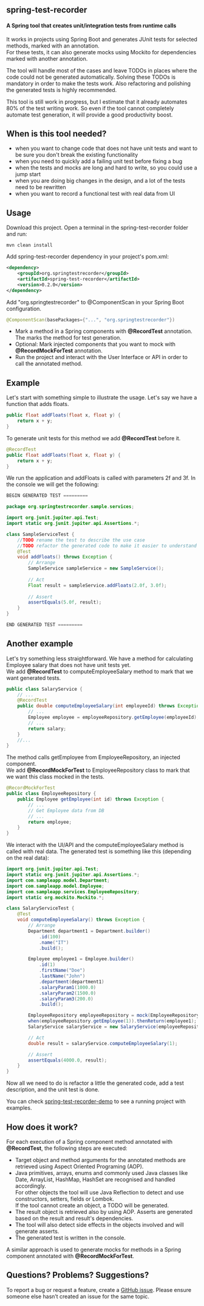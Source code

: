 ## spring-test-recorder 
#### A Spring tool that creates unit/integration tests from runtime calls

It works in projects using Spring Boot and generates JUnit tests for selected methods, marked with an annotation.  
For these tests, it can also generate mocks using Mockito for dependencies marked with another annotation.  


The tool will handle most of the cases and leave TODOs in places where the code could not be generated automatically. Solving these TODOs is mandatory in order to make the tests work. Also refactoring and polishing the generated tests is highly recommended.


This tool is still work in progress, but I estimate that it already automates 80% of the test writing work. 
So even if the tool cannot completely automate test generation, it will provide a good productivity boost.


## When is this tool needed?
- when you want to change code that does not have unit tests and want to be sure you don't break the existing functionality
- when you need to quickly add a failing unit test before fixing a bug
- when the tests and mocks are long and hard to write, so you could use a jump start
- when you are doing big changes in the design, and a lot of the tests need to be rewritten
- when you want to record a functional test with real data from UI 


## Usage
Download this project. Open a terminal in the spring-test-recorder folder and run: 

```
mvn clean install
```

Add spring-test-recorder dependency in your project's pom.xml:

```XML
<dependency>
    <groupId>org.springtestrecorder</groupId>
    <artifactId>spring-test-recorder</artifactId>
    <version>0.2.0</version>
</dependency>
```

Add "org.springtestrecorder" to @ComponentScan in your Spring Boot configuration. 

```Java
@ComponentScan(basePackages={"...", "org.springtestrecorder"})
```

- Mark a method in a Spring components with **@RecordTest** annotation. The marks the method for test generation.  
- Optional: Mark injected components that you want to mock with **@RecordMockForTest** annotation.  
- Run the project and interact with the User Interface or API in order to call the annotated method.  
  

## Example

Let's start with something simple to illustrate the usage. Let's say we have a function that adds floats.

```Java
public float addFloats(float x, float y) {
    return x + y;
}
```

To generate unit tests for this method we add **@RecordTest** before it.

```Java
@RecordTest
public float addFloats(float x, float y) {
    return x + y;
}
```

We run the application and addFloats is called with parameters 2f and 3f.
In the console we will get the following:

```Java
BEGIN GENERATED TEST =========

package org.springtestrecorder.sample.services;

import org.junit.jupiter.api.Test;
import static org.junit.jupiter.api.Assertions.*;

class SampleServiceTest {
    //TODO rename the test to describe the use case
    //TODO refactor the generated code to make it easier to understand
    @Test
    void addFloats() throws Exception {
        // Arrange
        SampleService sampleService = new SampleService();
    
        // Act
        Float result = sampleService.addFloats(2.0f, 3.0f);
    
        // Assert
        assertEquals(5.0f, result);
    }
}

END GENERATED TEST =========
```


## Another example
Let's try something less straightforward.
We have a method for calculating Employee salary that does not have unit tests yet.  
We add **@RecordTest** to computeEmployeeSalary method to mark that we want generated tests.

```Java
public class SalaryService {
    // ...
    @RecordTest
    public double computeEmployeeSalary(int employeeId) throws Exception {
        // ...
        Employee employee = employeeRepository.getEmployee(employeeId);
        // ...
        return salary;
    }
    //...
}
```
	
The method calls getEmployee from EmployeeRepository, an injected component.  
We add **@RecordMockForTest** to EmployeeRepository class to mark that we want this class mocked in the tests.

```Java
@RecordMockForTest
public class EmployeeRepository {
    public Employee getEmployee(int id) throws Exception {
        // ...
        // Get Employee data from DB
        // ...
        return employee;
    }
}
```

We interact with the UI/API and the computeEmployeeSalary method is called with real data.
The generated test is something like this (depending on the real data):

```Java
import org.junit.jupiter.api.Test;
import static org.junit.jupiter.api.Assertions.*;
import com.sampleapp.model.Department;
import com.sampleapp.model.Employee;
import com.sampleapp.services.EmployeeRepository;
import static org.mockito.Mockito.*;

class SalaryServiceTest {
    @Test
    void computeEmployeeSalary() throws Exception {
        // Arrange
        Department department1 = Department.builder()
            .id(100)
            .name("IT")
            .build();

        Employee employee1 = Employee.builder()
            .id(1)
            .firstName("Doe")
            .lastName("John")
            .department(department1)
            .salaryParam1(1000.0)
            .salaryParam2(1500.0)
            .salaryParam3(200.0)
            .build();

        EmployeeRepository employeeRepository = mock(EmployeeRepository.class);
        when(employeeRepository.getEmployee(1)).thenReturn(employee1);
        SalaryService salaryService = new SalaryService(employeeRepository);

        // Act
        double result = salaryService.computeEmployeeSalary(1);

        // Assert
        assertEquals(4000.0, result);
    }
}
```

Now all we need to do is refactor a little the generated code, add a test description, and the unit test is done.

You can check [spring-test-recorder-demo](https://github.com/testrecorder/spring-test-recorder-demo) to see a running project with examples.


## How does it work?
For each execution of a Spring component method annotated with **@RecordTest**, the following steps are executed:
- Target object and method arguments for the annotated methods are retrieved using Aspect Oriented Programing (AOP).  
- Java primitives, arrays, enums and commonly used Java classes like Date, ArrayList, HashMap, HashSet are recognised and handled accordingly.  
  For other objects the tool will use Java Reflection to detect and use constructors, setters, fields or Lombok.  
  If the tool cannot create an object, a TODO will be generated.
- The result object is retrieved also by using AOP. Asserts are generated based on the result and result's dependencies.
- The tool will also detect side effects in the objects involved and will generate asserts.
- The generated test is written in the console.
  
A similar approach is used to generate mocks for methods in a Spring component annotated with **@RecordMockForTest**.


## Questions? Problems? Suggestions?
To report a bug or request a feature, create a [GitHub issue](https://github.com/testrecorder/spring-test-recorder/issues/new/choose). 
Please ensure someone else hasn’t created an issue for the same topic.







